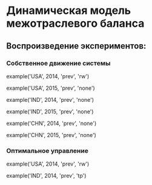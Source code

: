 # Динамическая модель межотраслевого баланса

## Воспроизведение экспериментов:

### Собственное движение системы

example('USA', 2014, 'prev', 'rw')

example('USA', 2015, 'prev', 'none')

example('IND', 2014, 'prev', 'none')

example('IND', 2015, 'prev', 'none')

example('CHN', 2014, 'prev', 'none')

example('CHN', 2015, 'prev', 'none')

### Оптимальное управление

example('USA', 2014, 'prev', 'rw')

example('IND', 2014, 'prev', 'tp')
